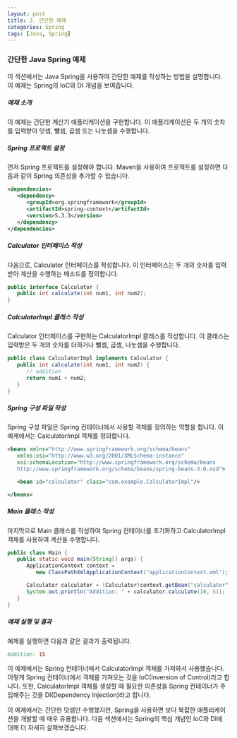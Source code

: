 ```yaml
---
layout: post
title: 3. 간단한 예제
categories: Spring
tags: [Java, Spring]
---
```


### 간단한 Java Spring 예제

이 섹션에서는 Java Spring을 사용하여 간단한 예제를 작성하는 방법을 설명합니다. 이 예제는 Spring의 IoC와 DI 개념을 보여줍니다.

##### 예제 소개

이 예제는 간단한 계산기 애플리케이션을 구현합니다. 이 애플리케이션은 두 개의 숫자를 입력받아 덧셈, 뺄셈, 곱셈 또는 나눗셈을 수행합니다.

##### Spring 프로젝트 설정

먼저 Spring 프로젝트를 설정해야 합니다. Maven을 사용하여 프로젝트를 설정하면 다음과 같이 Spring 의존성을 추가할 수 있습니다.

```xml
<dependencies>
   <dependency>
      <groupId>org.springframework</groupId>
      <artifactId>spring-context</artifactId>
      <version>5.3.3</version>
   </dependency>
</dependencies>
```

##### Calculator 인터페이스 작성

다음으로, Calculator 인터페이스를 작성합니다. 이 인터페이스는 두 개의 숫자를 입력받아 계산을 수행하는 메소드를 정의합니다.

```java
public interface Calculator {
   public int calculate(int num1, int num2);
}
```

##### CalculatorImpl 클래스 작성

Calculator 인터페이스를 구현하는 CalculatorImpl 클래스를 작성합니다. 이 클래스는 입력받은 두 개의 숫자를 더하거나 뺄셈, 곱셈, 나눗셈을 수행합니다.

```java
public class CalculatorImpl implements Calculator {
   public int calculate(int num1, int num2) {
      // addition
      return num1 + num2;
   }
}
```

##### Spring 구성 파일 작성

Spring 구성 파일은 Spring 컨테이너에서 사용할 객체를 정의하는 역할을 합니다. 이 예제에서는 CalculatorImpl 객체를 정의합니다.

```xml
<beans xmlns="http://www.springframework.org/schema/beans"
   xmlns:xsi="http://www.w3.org/2001/XMLSchema-instance"
   xsi:schemaLocation="http://www.springframework.org/schema/beans
   http://www.springframework.org/schema/beans/spring-beans-3.0.xsd">

   <bean id="calculator" class="com.example.CalculatorImpl"/>

</beans>
```

##### Main 클래스 작성

마지막으로 Main 클래스를 작성하여 Spring 컨테이너를 초기화하고 CalculatorImpl 객체를 사용하여 계산을 수행합니다.

```java
public class Main {
   public static void main(String[] args) {
      ApplicationContext context =
         new ClassPathXmlApplicationContext("applicationContext.xml");

      Calculator calculator = (Calculator)context.getBean("calculator");
      System.out.println("Addition: " + calculator.calculate(10, 5));
   }
}
```

##### 예제 실행 및 결과

예제를 실행하면 다음과 같은 결과가 출력됩니다.

```makefile
Addition: 15
```

이 예제에서는 Spring 컨테이너에서 CalculatorImpl 객체를 가져와서 사용했습니다. 이렇게 Spring 컨테이너에서 객체를 가져오는 것을 IoC(Inversion of Control)라고 합니다. 또한, CalculatorImpl 객체를 생성할 때 필요한 의존성을 Spring 컨테이너가 주입해주는 것을 DI(Dependency Injection)라고 합니다.

이 예제에서는 간단한 덧셈만 수행했지만, Spring을 사용하면 보다 복잡한 애플리케이션을 개발할 때 매우 유용합니다. 다음 섹션에서는 Spring의 핵심 개념인 IoC와 DI에 대해 더 자세히 살펴보겠습니다.
